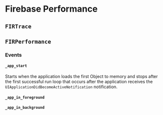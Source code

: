 # Firebase Performance


## `FIRTrace`

## `FIRPerformance`



### Events

#### `_app_start`
Starts when the application loads the first Object to memory and stops after the
first successful run loop that occurs after the application receives the
`UIApplicationDidBecomeActiveNotification` notification.

#### `_app_in_foreground`

#### `_app_in_background`
